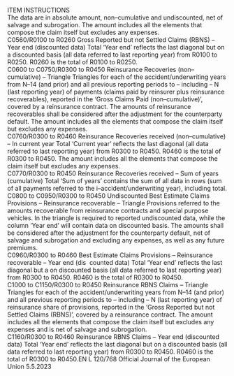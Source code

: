  
ITEM  INSTRUCTIONS  
The data are in absolute amount, non–cumulative and undiscounted, net of 
salvage and subrogation. 
The amount includes all the elements that compose the claim itself but excludes 
any expenses.  
C0560/R0100 
to R0260  Gross Reported but not Settled 
Claims (RBNS) – Year end 
(discounted data)  Total ‘Year end’ reflects the last diagonal but on a discounted basis (all data 
referred to last reporting year) from R0100 to R0250. 
R0260 is the total of R0100 to R0250.  
C0600 to 
C0750/R0300 
to R0450  Reinsurance Recoveries (non– 
cumulative) – Triangle  Triangles for each of the accident/underwriting years from N–14 (and prior) and 
all previous reporting periods to – including – N (last reporting year) of payments 
(claims paid by reinsurer plus reinsurance recoverables), reported in the ‘Gross 
Claims Paid (non–cumulative)’, covered by a reinsurance contract. 
The amounts of reinsurance recoverables shall be considered after the adjustment 
for the counterparty default. 
The amount includes all the elements that compose the claim itself but excludes 
any expenses.  
C0760/R0300 
to R0460  Reinsurance Recoveries 
received (non–cumulative) – In 
current year  Total ‘Current year’ reflects the last diagonal (all data referred to last reporting 
year) from R0300 to R0450. 
R0460 is the total of R0300 to R0450. 
The amount includes all the elements that compose the claim itself but excludes 
any expenses.  
C0770/R0300 
to R0450  Reinsurance Recoveries 
received – Sum of years 
(cumulative)  Total ‘Sum of years’ contains the sum of all data in rows (sum of all payments 
referred to the i–accident/underwriting year), including total.  
C0800 to 
C0950/R0300 
to R0450  Undiscounted Best Estimate 
Claims Provisions – 
Reinsurance recoverable – 
Triangle  Provisions referred to the amounts recoverable from reinsurance contracts and 
special purpose vehicles. In the triangle is required to reported undiscounted data, 
while the column ‘Year end’ will contain data on discounted basis. 
The amounts shall be considered after the adjustment for the counterparty default, 
net of salvage and subrogation and excluding any expenses, as well as any future 
premiums.  
C0960/R0300 
to R0460  Best Estimate Claims 
Provisions – Reinsurance 
recoverable – Year end (dis ­
counted data)  Total ‘Year end’ reflects the last diagonal but a on discounted basis (all data 
referred to last reporting year) from R0300 to R0450. 
R0460 is the total of R0300 to R0450.  
C1000 to 
C1150/R0300 
to R0450  Reinsurance RBNS Claims – 
Triangle  Triangles for each of the accident/underwriting years from N–14 (and prior) and 
all previous reporting periods to – including – N (last reporting year) of 
reinsurance share of provisions, reported in the ‘Gross Reported but not Settled 
Claims (RBNS)’, covered by a reinsurance contract. 
The amount includes all the elements that compose the claim itself but excludes 
any expenses and is net of salvage and subrogation.  
C1160/R0300 
to R0460  Reinsurance RBNS Claims – 
Year end (discounted data)  Total ‘Year end’ reflects the last diagonal but on a discounted basis (all data 
referred to last reporting year) from R0300 to R0450. 
R0460 is the total of R0300 to R0450.EN  L 120/768 Official Journal of the European Union 5.5.2023